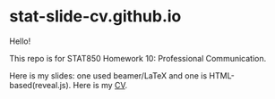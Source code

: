 # stat-slide-cv.github.io

Hello!

This repo is for STAT850 Homework 10: Professional Communication.

Here is my slides: one used beamer/LaTeX and one is HTML-based(reveal.js). 
Here is my [CV](cv.html). 

